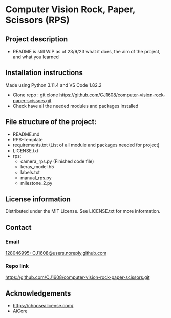 # Computer Vision Rock, Paper, Scissors (RPS)


## Project description 
- README is still WIP as of 23/9/23
what it does, the aim of the project, and what you learned

## Installation instructions
Made using Python 3.11.4 and VS Code 1.82.2 

- Clone repo :  git clone https://github.com/CJ1608/computer-vision-rock-paper-scissors.git
- Check have all the needed modules and packages installed

## File structure of the project:
- README.md
- RPS-Template
- requirements.txt  (List of all module and packages needed for project)
- LICENSE.txt
- rps:
  - camera_rps.py (Finished code file)
  - keras_model.h5
  - labels.txt
  - manual_rps.py
  - milestone_2.py

  
## License information
Distributed under the MIT License. See LICENSE.txt for more information. 

## Contact 
### Email
128046995+CJ1608@users.noreply.github.com 
### Repo link
https://github.com/CJ1608/computer-vision-rock-paper-scissors.git 

## Acknowledgements
- https://choosealicense.com/
- AiCore

